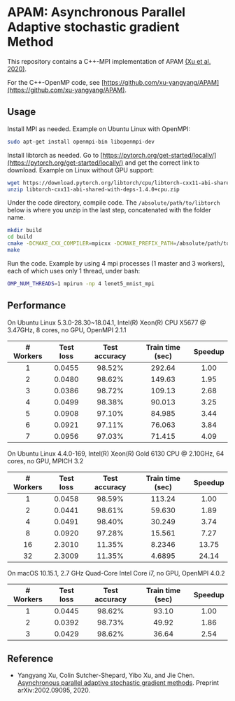 # APAM: Asynchronous Parallel Adaptive stochastic gradient Method

This repository contains a C++-MPI implementation of APAM [(Xu et al. 2020)](#Xu2020).

For the C++-OpenMP code, see [https://github.com/xu-yangyang/APAM](https://github.com/xu-yangyang/APAM).

## Usage

Install MPI as needed. Example on Ubuntu Linux with OpenMPI:

```sh
sudo apt-get install openmpi-bin libopenmpi-dev
```

Install libtorch as needed. Go to [https://pytorch.org/get-started/locally/](https://pytorch.org/get-started/locally/) and get the correct link to download. Example on Linux without GPU support:

```sh
wget https://download.pytorch.org/libtorch/cpu/libtorch-cxx11-abi-shared-with-deps-1.4.0%2Bcpu.zip
unzip libtorch-cxx11-abi-shared-with-deps-1.4.0+cpu.zip
```

Under the code directory, compile code. The `/absolute/path/to/libtorch` below is where you unzip in the last step, concatenated with the folder name.

```sh
mkdir build
cd build
cmake -DCMAKE_CXX_COMPILER=mpicxx -DCMAKE_PREFIX_PATH=/absolute/path/to/libtorch ..
make
```

Run the code. Example by using 4 mpi processes (1 master and 3 workers), each of which uses only 1 thread, under bash:

```sh
OMP_NUM_THREADS=1 mpirun -np 4 lenet5_mnist_mpi
```

## Performance

On Ubuntu Linux 5.3.0-28.30~18.04.1, Intel(R) Xeon(R) CPU X5677 @ 3.47GHz, 8 cores, no GPU, OpenMPI 2.1.1

| # Workers | Test loss | Test accuracy | Train time (sec) | Speedup |
| :-------: | :-------: | :-----------: | :--------------: | :-----: |
| 1         | 0.0455    | 98.52%        | 292.64           | 1.00    |
| 2         | 0.0480    | 98.62%        | 149.63           | 1.95    |
| 3         | 0.0386    | 98.72%        | 109.13           | 2.68    |
| 4         | 0.0499    | 98.38%        | 90.013           | 3.25    |
| 5         | 0.0908    | 97.10%        | 84.985           | 3.44    |
| 6         | 0.0921    | 97.11%        | 76.063           | 3.84    |
| 7         | 0.0956    | 97.03%        | 71.415           | 4.09    |

On Ubuntu Linux 4.4.0-169, Intel(R) Xeon(R) Gold 6130 CPU @ 2.10GHz, 64 cores, no GPU, MPICH 3.2

| # Workers | Test loss | Test accuracy | Train time (sec) | Speedup |
| :-------: | :-------: | :-----------: | :--------------: | :-----: |
| 1         | 0.0458    | 98.59%        | 113.24           | 1.00    |
| 2         | 0.0441    | 98.61%        | 59.630           | 1.89    |
| 4         | 0.0491    | 98.40%        | 30.249           | 3.74    |
| 8         | 0.0920    | 97.28%        | 15.561           | 7.27    |
| 16        | 2.3010    | 11.35%        | 8.2346           | 13.75   |
| 32        | 2.3009    | 11.35%        | 4.6895           | 24.14   |

On macOS 10.15.1, 2.7 GHz Quad-Core Intel Core i7, no GPU, OpenMPI 4.0.2

| # Workers | Test loss | Test accuracy | Train time (sec) | Speedup |
| :-------: | :-------: | :-----------: | :--------------: | :-----: |
| 1         | 0.0445    | 98.62%        | 93.10            | 1.00    |
| 2         | 0.0392    | 98.73%        | 49.92            | 1.86    |
| 3         | 0.0429    | 98.62%        | 36.64            | 2.54    |

## Reference

- <a name="Xu2020"></a>Yangyang Xu, Colin Sutcher-Shepard, Yibo Xu, and Jie Chen. [Asynchronous parallel adaptive stochastic gradient methods](https://arxiv.org/abs/2002.09095). Preprint arXiv:2002.09095, 2020.

